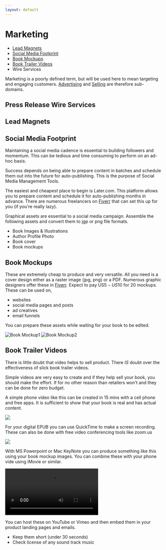 ```yaml
---
layout: default 
---
```

# Marketing
 - [Lead Magnets](#lead-magnets)
 - [Social Media Footprint](#social-media-footprint)
 - [Book Mockups](#book-mockups)
 - [Book Trailer Videos](#book-trailer-videos)
 - Wire Services

Marketing is a poorly defined term, but will be used here to mean targeting and engaging customers. [Advertising](Advertising.md) and [Selling](Selling.md) are therefore sub-domains.

## Press Release Wire Services


## Lead Magnets

## Social Media Footprint
Maintaining a social media cadence is essential to building followers and momentum. This can be tedious and time consuming to perform on an ad-hoc basis.

Success depends on being able to prepare content in batches and schedule them out into the future for auto-publishing. This is the purpose of Social Media Management Tools. 

The easiest and cheapest place to begin is Later.com. This platform allows you to prepare content and schedule it for auto-publishing months in advance. There are numerous freelancers on [Fiverr](http://www.fiverr.com/s2/5b6f3fd894) that can set this up for you (if you're really lazy).

Graphical assets are essential to a social media campaign. Assemble the following assets and convert them to jgp or png file formats.

* Book Images & Illustrations
* Author Profile Photo
* Book cover
* Book mockups

## Book Mockups

These are extremely cheap to produce and very versatile. All you need is a cover design either as a raster image (jpg, png) or a PDF. Numerous graphic designers offer these in [Fiverr](http://www.fiverr.com/s2/5b6f3fd894). Expect to pay US$5 - US$10 for 20 mockups. These can be used on,
* websites
* social media pages and posts
* ad creatives
* email funnels

You can prepare these assets while waiting for your book to be edited.

![Book Mockup1](images/B-58.jpg)
![Book Mockup2](images/B-70.jpg)

## Book Trailer Videos
There is little doubt that video helps to sell product. There *IS* doubt over the effectiveness of slick book trailer videos. 

Simple videos are very easy to create and if they help sell your book, you should make the effort. If for no other reason than retailers won't and they can be done for zero budget.

A simple phone video like this can be created in 15 mins with a cell phone and free apps. It is sufficient to show that your book is real and has actual content.

[![](http://img.youtube.com/vi/LZ50pYqlgaQ/0.jpg)](http://www.youtube.com/watch?v=LZ50pYqlgaQ "Simple Book Video")

For your digital EPUB you can use QuickTime to make a screen recording. These can also be done with free video conferencing tools like zoom.us

[![](http://img.youtube.com/vi/czCuuVK0sLw/0.jpg)](http://www.youtube.com/watch?v=czCuuVK0sLw "Simple Epub video")

With MS Powerpoint or Mac KeyNote you can produce something like this using your book mockup images. You can combine these with your phone vide using iMovie or similar.

![VRFM Video](images/VRFM720p.mov)

You can host these on YouTube or Vimeo and then embed them in your product landing pages and emails.

* Keep them short (under 30 seconds)
* Check license of any sound track music
  